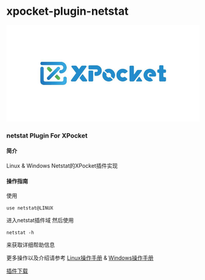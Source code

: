 # xpocket-plugin-netstat

![XPocket](src/main/resources/img.jpg)

### netstat Plugin For XPocket

#### 简介

Linux & Windows Netstat的XPocket插件实现

#### 操作指南

使用

``` shell
use netstat@LINUX
```

进入netstat插件域 然后使用

``` shell
netstat -h
```

来获取详细帮助信息

更多操作以及介绍请参考
[Linux操作手册](https://man7.org/linux/man-pages/man8/netstat.8.html)
&
[Windows操作手册](https://docs.microsoft.com/en-us/windows-server/administration/windows-commands/netstat)

[插件下载](https://plugin.xpocket.perfma.com/plugin/)